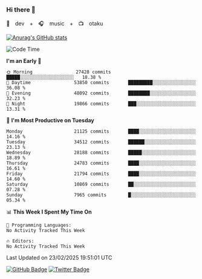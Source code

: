 ### Hi there 👋

🚀　dev　+　🎧　music　+　📺　otaku


[![Anurag's GitHub stats](https://github-readme-stats.vercel.app/api?username=koheitasaka&count_private=true&show_icons=true&theme=monokai)](https://github.com/koheitasaka/github-readme-stats)

<!--START_SECTION:waka-->
![Code Time](http://img.shields.io/badge/Code%20Time-1%2C161%20hrs%2023%20mins-blue)

**I'm an Early 🐤** 

```text
🌞 Morning                27428 commits       █████░░░░░░░░░░░░░░░░░░░░   18.38 % 
🌆 Daytime                53850 commits       █████████░░░░░░░░░░░░░░░░   36.08 % 
🌃 Evening                48092 commits       ████████░░░░░░░░░░░░░░░░░   32.23 % 
🌙 Night                  19866 commits       ███░░░░░░░░░░░░░░░░░░░░░░   13.31 % 
```
📅 **I'm Most Productive on Tuesday** 

```text
Monday                   21125 commits       ████░░░░░░░░░░░░░░░░░░░░░   14.16 % 
Tuesday                  34512 commits       ██████░░░░░░░░░░░░░░░░░░░   23.13 % 
Wednesday                28188 commits       █████░░░░░░░░░░░░░░░░░░░░   18.89 % 
Thursday                 24783 commits       ████░░░░░░░░░░░░░░░░░░░░░   16.61 % 
Friday                   21794 commits       ████░░░░░░░░░░░░░░░░░░░░░   14.60 % 
Saturday                 10869 commits       ██░░░░░░░░░░░░░░░░░░░░░░░   07.28 % 
Sunday                   7965 commits        █░░░░░░░░░░░░░░░░░░░░░░░░   05.34 % 
```


📊 **This Week I Spent My Time On** 

```text
💬 Programming Languages: 
No Activity Tracked This Week

🔥 Editors: 
No Activity Tracked This Week
```


 Last Updated on 23/02/2025 19:51:01 UTC
<!--END_SECTION:waka-->

[![GitHub Badge](https://img.shields.io/badge/GitHub-100000?style=for-the-badge&logo=github&logoColor=white)](https://github.com/koheitasaka)
[![Twitter Badge](https://img.shields.io/badge/Twitter-1DA1F2?style=for-the-badge&logo=twitter&logoColor=white)](https://twitter.com/sleep_asleep_)
